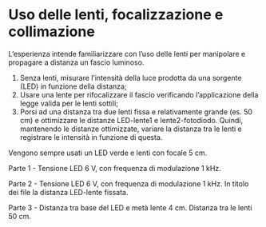 # Uso delle lenti, focalizzazione e collimazione
L’esperienza intende familiarizzare con l’uso delle lenti per manipolare e propagare a distanza un fascio luminoso.

1. Senza lenti, misurare l’intensità della luce prodotta da una sorgente (LED) in funzione della distanza;
2. Usare una lente per rifocalizzare il fascio verificando l’applicazione della legge valida per le lenti sottili;
3. Porsi ad una distanza tra due lenti fissa e relativamente grande (es. 50 cm) e ottimizzare le distanze LED-lente1 e lente2-fotodiodo. Quindi, mantenendo le distanze ottimizzate, variare la distanza tra le lenti e registrare le intensità in funzione di questa.

Vengono sempre usati un LED verde e lenti con focale 5 cm.

Parte 1 - Tensione LED 6 V, con frequenza di modulazione 1 kHz.

Parte 2 - Tensione LED 6 V, con frequenza di modulazione 1 kHz. In titolo dei file la distanza LED-lente fissata.

Parte 3 - Distanza tra base del LED e metà lente 4 cm. Distanza tra le lenti 50 cm. 
